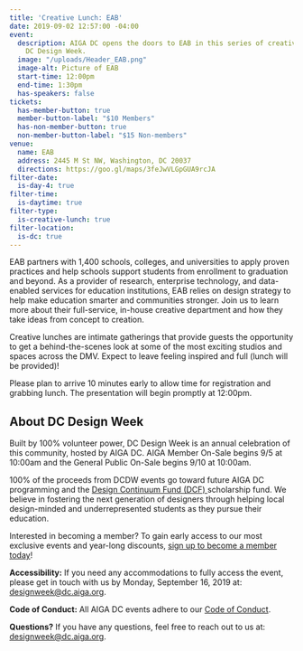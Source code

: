 ```yaml
---
title: 'Creative Lunch: EAB'
date: 2019-09-02 12:57:00 -04:00
event:
  description: AIGA DC opens the doors to EAB in this series of creative lunches during
    DC Design Week.
  image: "/uploads/Header_EAB.png"
  image-alt: Picture of EAB
  start-time: 12:00pm
  end-time: 1:30pm
  has-speakers: false
tickets:
  has-member-button: true
  member-button-label: "$10 Members"
  has-non-member-button: true
  non-member-button-label: "$15 Non-members"
venue:
  name: EAB
  address: 2445 M St NW, Washington, DC 20037
  directions: https://goo.gl/maps/3feJwVLGpGUA9rcJA
filter-date:
  is-day-4: true
filter-time:
  is-daytime: true
filter-type:
  is-creative-lunch: true
filter-location:
  is-dc: true
---
```


EAB partners with 1,400 schools, colleges, and universities to apply proven practices and help schools support students from enrollment to graduation and beyond. As a provider of research, enterprise technology, and data-enabled services for education institutions, EAB relies on design strategy to help make education smarter and communities stronger. Join us to learn more about their full-service, in-house creative department and how they take ideas from concept to creation.

Creative lunches are intimate gatherings that provide guests the opportunity to get a behind-the-scenes look at some of the most exciting studios and spaces across the DMV. Expect to leave feeling inspired and full (lunch will be provided)!

Please plan to arrive 10 minutes early to allow time for registration and grabbing lunch. The presentation will begin promptly at 12:00pm. 

## About DC Design Week
Built by 100% volunteer power, DC Design Week is an annual celebration of this community, hosted by AIGA DC. AIGA Member On-Sale begins 9/5 at 10:00am and the General Public On-Sale begins 9/10 at 10:00am.

100% of the proceeds from DCDW events go toward future AIGA DC programming and the [Design Continuum Fund (DCF) ](https://www.givecontinuum.org/) scholarship fund. We believe in fostering the next generation of designers through helping local design-minded and underrepresented students as they pursue their education.

Interested in becoming a member? To gain early access to our most exclusive events and year-long discounts, [sign up to become a member today](https://my.aiga.org/)! 

**Accessibility:**
If you need any accommodations to fully access the event, please get in touch with us by Monday, September 16, 2019 at: designweek@dc.aiga.org.

**Code of Conduct:**
All AIGA DC events adhere to our [Code of Conduct](https://dc.aiga.org/events/code-of-conduct/).

**Questions?**
If you have any questions, feel free to reach out to us at: designweek@dc.aiga.org.